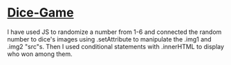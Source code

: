 # [Dice-Game](https://shubhamkotak2005.github.io/Dice-Game/)
I have used JS to randomize a number from 1-6 and connected the random number to dice's images using .setAttribute to manipulate the .img1 and .img2 "src"s. Then I used conditional statements with .innerHTML to display who won among them.
